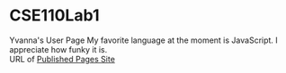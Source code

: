 # CSE110Lab1
Yvanna's User Page
My favorite language at the moment is JavaScript. I appreciate how funky it is. <br>
URL of [Published Pages Site](https://yvcardenas.github.io/CSE110Lab1/)
